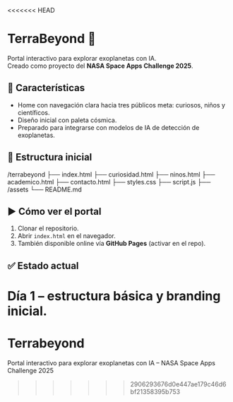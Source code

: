 <<<<<<< HEAD
# TerraBeyond 🌌

Portal interactivo para explorar exoplanetas con IA.  
Creado como proyecto del **NASA Space Apps Challenge 2025**.

## 🚀 Características
- Home con navegación clara hacia tres públicos meta: curiosos, niños y científicos.  
- Diseño inicial con paleta cósmica.  
- Preparado para integrarse con modelos de IA de detección de exoplanetas.  

## 📂 Estructura inicial
/terrabeyond
 ├── index.html
 ├── curiosidad.html
 ├── ninos.html
 ├── academico.html
 ├── contacto.html
 ├── styles.css
 ├── script.js
 ├── /assets
 └── README.md

## ▶️ Cómo ver el portal
1. Clonar el repositorio.  
2. Abrir `index.html` en el navegador.  
3. También disponible online vía **GitHub Pages** (activar en el repo).  

## ✅ Estado actual
Día 1 – estructura básica y branding inicial.  
=======
# Terrabeyond
Portal interactivo para explorar exoplanetas con IA – NASA Space Apps Challenge 2025
>>>>>>> 2906293676d0e447ae179c46d6bf21358395b753
